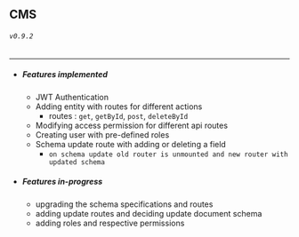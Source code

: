 ## CMS
###### `v0.9.2`
---
- ##### Features implemented
    - JWT Authentication
    - Adding entity with routes for different actions
       - routes : `get`, `getById`, `post`, `deleteById`
    - Modifying access permission for different api routes
    - Creating user with pre-defined roles
    - Schema update route with adding or deleting a field
      - `on schema update old router is unmounted and new router with updated schema `

- ##### Features in-progress
    - upgrading the schema specifications and routes
    - adding update routes and deciding update document schema
    - adding roles and respective permissions